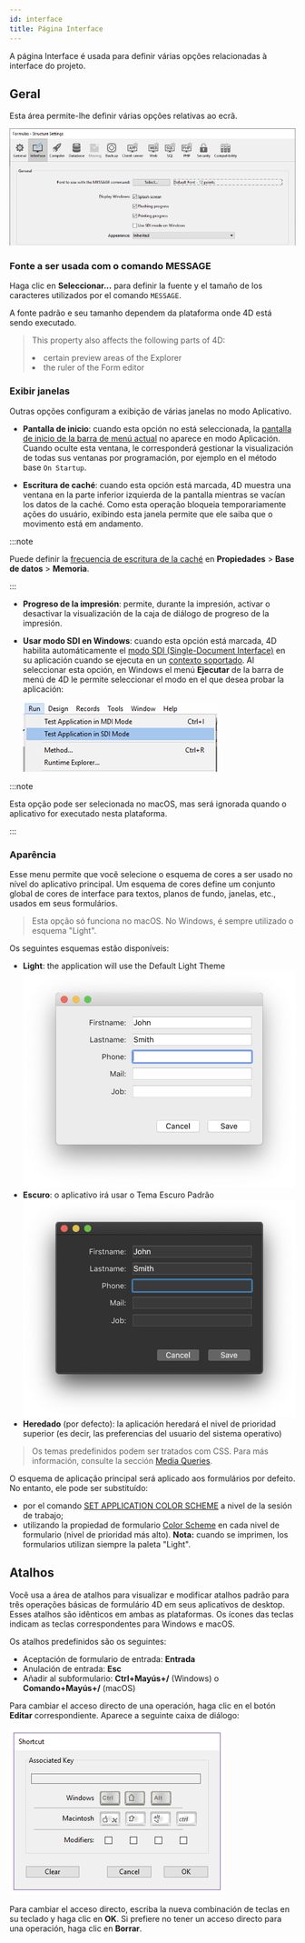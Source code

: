 ```yaml
---
id: interface
title: Página Interface
---
```


A página Interface é usada para definir várias opções relacionadas à interface do projeto.

## Geral

Esta área permite-lhe definir várias opções relativas ao ecrã.

![](../assets/en/settings/interface-page.png)

### Fonte a ser usada com o comando MESSAGE

Haga clic en **Seleccionar...** para definir la fuente y el tamaño de los caracteres utilizados por el comando `MESSAGE`.

A fonte padrão e seu tamanho dependem da plataforma onde 4D está sendo executado.

> This property also affects the following parts of 4D: <li>certain preview areas of the Explorer</li><li>the ruler of the Form editor</li>

### Exibir janelas

Outras opções configuram a exibição de várias janelas no modo Aplicativo.

- **Pantalla de inicio**: cuando esta opción no está seleccionada, la [pantalla de inicio de la barra de menú actual](Menus/bars.md#splash-screen) no aparece en modo Aplicación. Cuando oculte esta ventana, le corresponderá gestionar la visualización de todas sus ventanas por programación, por ejemplo en el método base `On Startup`.

- **Escritura de caché**: cuando esta opción está marcada, 4D muestra una ventana en la parte inferior izquierda de la pantalla mientras se vacían los datos de la caché. Como esta operação bloqueia temporariamente ações do usuário, exibindo esta janela permite que ele saiba que o movimento está em andamento.

:::note

Puede definir la [frecuencia de escritura de la caché](database.md#memory-page) en **Propiedades** > **Base de datos** > **Memoria**.

:::

- **Progreso de la impresión**: permite, durante la impresión, activar o desactivar la visualización de la caja de diálogo de progreso de la impresión.

- **Usar modo SDI en Windows**: cuando esta opción está marcada, 4D habilita automáticamente el [modo SDI (Single-Document Interface)](../Menus/sdi.md) en su aplicación cuando se ejecuta en un [contexto soportado](../Menus/sdi.md#sdi-mode-availability). Al seleccionar esta opción, en Windows el menú **Ejecutar** de la barra de menú de 4D le permite seleccionar el modo en el que desea probar la aplicación:

  ![](../assets/en/settings/sdi-mdi.png)

:::note

Esta opção pode ser selecionada no macOS, mas será ignorada quando o aplicativo for executado nesta plataforma.

:::

### Aparência

Esse menu permite que você selecione o esquema de cores a ser usado no nível do aplicativo principal. Um esquema de cores define um conjunto global de cores de interface para textos, planos de fundo, janelas, etc., usados em seus formulários.

> Esta opção só funciona no macOS. No Windows, é sempre utilizado o esquema "Light".

Os seguintes esquemas estão disponíveis:

- **Light**: the application will use the Default Light Theme
  ![](../assets/en/settings/light-appearance.png)
- **Escuro**: o aplicativo irá usar o Tema Escuro Padrão
  ![](../assets/en/settings/dark-appearance.png)
- **Heredado** (por defecto): la aplicación heredará el nivel de prioridad superior (es decir, las preferencias del usuario del sistema operativo)

> Os temas predefinidos podem ser tratados com CSS. Para más información, consulte la sección [Media Queries](../FormEditor/createStylesheet.md#media-queries).

O esquema de aplicação principal será aplicado aos formulários por defeito. No entanto, ele pode ser substituído:

- por el comando [SET APPLICATION COLOR SCHEME](../commands-legacy/set-application-color-scheme.md) a nivel de la sesión de trabajo;
- utilizando la propiedad de formulario [Color Scheme](../FormEditor/propertiesForm.html#color-scheme) en cada nivel de formulario (nivel de prioridad más alto). **Nota:** cuando se imprimen, los formularios utilizan siempre la paleta "Light".

## Atalhos

Você usa a área de atalhos para visualizar e modificar atalhos padrão para três operações básicas de formulário 4D em seus aplicativos de desktop. Esses atalhos são idênticos em ambas as plataformas. Os ícones das teclas indicam as teclas correspondentes para Windows e macOS.

Os atalhos predefinidos são os seguintes:

- Aceptación de formulario de entrada: **Entrada**
- Anulación de entrada: **Esc**
- Añadir al subformulario: **Ctrl+Mayús+/** (Windows) o **Comando+Mayús+/** (macOS)

Para cambiar el acceso directo de una operación, haga clic en el botón **Editar** correspondiente. Aparece a seguinte caixa de diálogo:

![](../assets/en/settings/shortcut.png)

Para cambiar el acceso directo, escriba la nueva combinación de teclas en su teclado y haga clic en **OK**. Si prefiere no tener un acceso directo para una operación, haga clic en **Borrar**.


